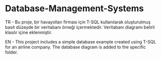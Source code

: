 # Database-Management-Systems

TR - Bu proje, bir havayolları firması için T-SQL kullanılarak oluşturulmuş basit düzeyde bir veritabanı örneği içermektedir. Veritabanı diagramı belirli klasör içine eklenmiştir.

EN - This project includes a simple database example created using T-SQL for an airline company. The database diagram is added to the specific folder.

